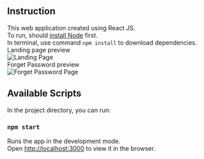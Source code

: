 ## Instruction

This web application created using React JS.<br>
To run, should [install Node](https://nodejs.org/en/download/) first.<br>
In terminal, use command `npm install` to download dependencies.<br>
Landing page preview<br>
![Landing Page](https:/github.com/ahtrag/simplectypto/master/documentation/1.png)<br>
Forget Password preview<br>
![Forget Password Page](https:/github.com/ahtrag/simplectypto/master/documentation/2.png)<br>

## Available Scripts

In the project directory, you can run:

### `npm start`

Runs the app in the development mode.<br>
Open [http://localhost:3000](http://localhost:3000) to view it in the browser.
